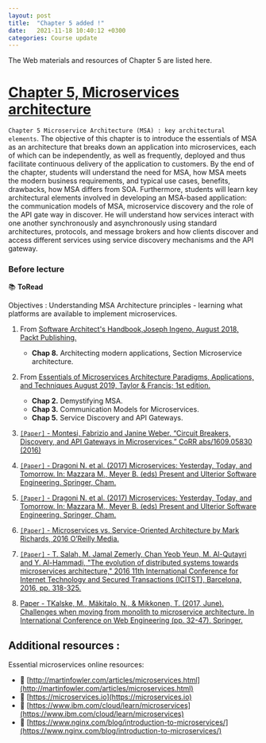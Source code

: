 ```yaml
---
layout: post
title:  "Chapter 5 added !"
date:   2021-11-18 10:40:12 +0300
categories: Course update
---
```


The Web materials and resources of Chapter 5 are listed here.

# [Chapter 5, Microservices architecture](https://github.com/neilabenlakhal/neilabenlakhal.github.io/tree/master/2020-2021Lecture/SOC/Chapter_5) 

 `Chapter 5 Microservice Architecture (MSA) : key architectural elements`. The objective of this chapter is to introduce the essentials of MSA as an architecture that breaks down an application into microservices, each of which can be independently, as well as frequently, deployed and thus facilitate continuous delivery of the application to customers. By the end of the chapter, students will understand the need for MSA, how MSA meets the modern business requirements, and typical use cases, benefits, drawbacks, how MSA differs from SOA. Furthermore, students will learn key architectural elements involved in developing an MSA-based application: the communication models of MSA, microservice discovery and the role of the API gate way in discover. He will understand how services interact with one another synchronously and asynchronously using standard architectures, protocols, and message brokers and how clients discover and access different services using service discovery mechanisms and the API gateway.  

### Before lecture  

📚 **ToRead**

Objectives :  Understanding MSA Architecture principles - learning what platforms are available to implement microservices.


1. From [Software Architect's Handbook,Joseph Ingeno, August 2018, Packt Publishing.](https://github.com/neilabenlakhal/neilabenlakhal.github.io/blob/master/2020-2021Lecture/SOC/Chapter5/ToRead/Software%20Architect’s%20Handbook%20Become%20a%20successful%20software%20architect%20by%20implementing%20effective%20architecture%20concepts.pdf.pdf)
    * **Chap 8.** Architecting modern applications, Section Microservice architecture.

2. From [Essentials of Microservices Architecture Paradigms, Applications, and Techniques August 2019, Taylor & Francis; 1st edition.](https://github.com/neilabenlakhal/neilabenlakhal.github.io/blob/master/2020-2021Lecture/SOC/Chapter5/ToRead/Essentials%20of%20Microservices%20Architecture%20Paradigms,%20Applications,%20and%20Techniques.pdf.pdf)
    * **Chap 2.**  Demystifying MSA.
    * **Chap 3.**  Communication Models for Microservices.
    * **Chap 5.**  Service Discovery and API Gateways.

3. [`[Paper]` - Montesi, Fabrizio and Janine Weber. “Circuit Breakers, Discovery, and API Gateways in Microservices.” CoRR abs/1609.05830 (2016)](https://github.com/neilabenlakhal/neilabenlakhal.github.io/blob/master/2020-2021Lecture/SOC/Chapter5/ToRead/1PaperCircuit%20Breakers,%20Discovery,%20and%20API%20Gateways%20in%20Microservices.pdf)

4. [`[Paper]` - Dragoni N. et al. (2017) Microservices: Yesterday, Today, and Tomorrow. In: Mazzara M., Meyer B. (eds) Present and Ulterior Software Engineering. Springer, Cham.](https://github.com/neilabenlakhal/neilabenlakhal.github.io/blob/master/2020-2021Lecture/SOC/Chapter5/ToRead/2paperMicroservices%20yesterday%20today%20and%20tomorrow.pdf)

5. [`[Paper]` - Dragoni N. et al. (2017) Microservices: Yesterday, Today, and Tomorrow. In: Mazzara M., Meyer B. (eds) Present and Ulterior Software Engineering. Springer, Cham.](https://github.com/neilabenlakhal/neilabenlakhal.github.io/blob/master/2020-2021Lecture/SOC/Chapter5/ToRead/2paperMicroservices%20yesterday%20today%20and%20tomorrow.pdf)

6. [`[Paper]` - Microservices vs. Service-Oriented Architecture by Mark Richards, 2016 O’Reilly Media.](https://github.com/neilabenlakhal/neilabenlakhal.github.io/blob/master/2020-2021Lecture/SOC/Chapter5/ToRead/3PaperMicroservices_vs_SOA_NGINX.pdf)

7. [`[Paper]` - T. Salah, M. Jamal Zemerly, Chan Yeob Yeun, M. Al-Qutayri and Y. Al-Hammadi, "The evolution of distributed systems towards microservices architecture," 2016 11th International Conference for Internet Technology and Secured Transactions (ICITST), Barcelona, 2016, pp. 318-325.](https://github.com/neilabenlakhal/neilabenlakhal.github.io/blob/master/2020-2021Lecture/SOC/Chapter5/ToRead/4paperTowardsMicroservicesArchitecture.pdf)

8. [Paper - TKalske, M., Mäkitalo, N., & Mikkonen, T. (2017, June). Challenges when moving from monolith to microservice architecture. In International Conference on Web Engineering (pp. 32-47). Springer.](https://github.com/neilabenlakhal/neilabenlakhal.github.io/blob/master/2020-2021Lecture/SOC/Chapter5/ToRead/5paperchallenges_moving_monolith.pdf)



## Additional resources :   

Essential microservices online resources:

- 🔗 [http://martinfowler.com/articles/microservices.html](http://martinfowler.com/articles/microservices.html)
- 🔗 [https://microservices.io](https://microservices.io)
- 🔗 [https://www.ibm.com/cloud/learn/microservices](https://www.ibm.com/cloud/learn/microservices)
- 🔗 [https://www.nginx.com/blog/introduction-to-microservices/](https://www.nginx.com/blog/introduction-to-microservices/)
